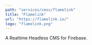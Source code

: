 ```yaml
---
path: "services/cmss/flamelink"
title: "Flamelink"
url: "https://flamelink.io/"
logo: "flamelink.png"
---
```


A Realtime Headless CMS for Firebase.
